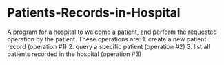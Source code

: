# Patients-Records-in-Hospital
A program for a hospital to welcome a patient, and perform the requested operation by the patient.
 These operations are: 
    1. create a new patient record (operation #1)
    2. query a specific patient (operation #2) 
    3. list all patients recorded in the hospital (operation #3)

